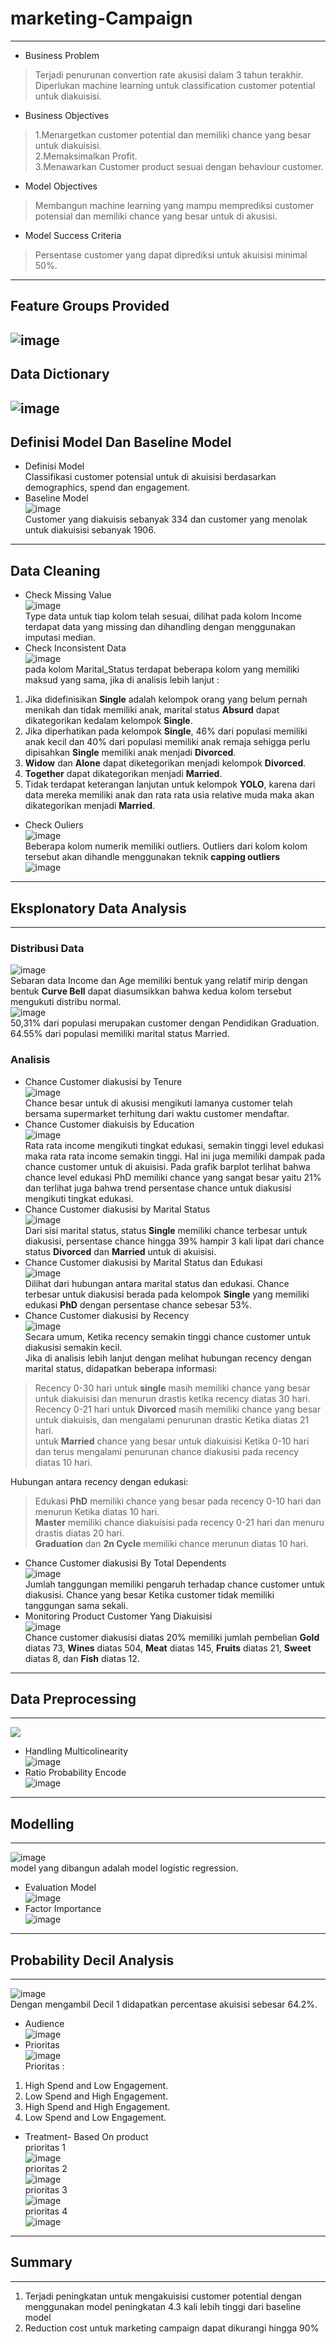 # marketing-Campaign
----
- Business Problem <br>
> Terjadi penurunan convertion rate akusisi dalam 3 tahun terakhir. Diperlukan machine learning untuk classification customer potential untuk diakuisisi.

- Business Objectives <br>
> 1.Menargetkan customer potential dan memiliki chance yang besar untuk diakuisisi.<br>
2.Memaksimalkan Profit. <br>
3.Menawarkan Customer product sesuai dengan behaviour customer. <br>

- Model Objectives <br>
> Membangun machine learning yang mampu memprediksi customer potensial dan memiliki chance yang besar untuk di akusisi. <br>

- Model Success Criteria <br>
> Persentase customer yang dapat diprediksi untuk akuisisi minimal 50%. <br>
----

## Feature Groups Provided <br>
![image](https://user-images.githubusercontent.com/88529383/164169342-17fddc02-fb04-4aab-8727-680bfa77cda8.png)
----
## Data Dictionary <br>
![image](https://user-images.githubusercontent.com/88529383/164169499-b2a65071-999a-483c-a001-3142cc8942a5.png)
----

## Definisi Model Dan Baseline Model
- Definisi Model <br>
Classifikasi customer potensial untuk di akuisisi berdasarkan demographics, spend dan engagement.<br>
- Baseline Model <br>
![image](https://user-images.githubusercontent.com/88529383/164232945-e4213569-6e47-45c5-b675-24a6aee493c0.png) <br>
Customer yang diakuisis sebanyak 334 dan customer yang menolak untuk diakuisisi  sebanyak 1906. <br>
----

## Data Cleaning
- Check Missing Value <br>
![image](https://user-images.githubusercontent.com/88529383/164233749-4389964d-b0b4-4762-b187-f5331aa79fd6.png) <br>
Type data untuk tiap kolom telah sesuai, dilihat pada kolom Income terdapat data yang missing dan dihandling dengan menggunakan imputasi median. <br>
- Check Inconsistent Data <br>
![image](https://user-images.githubusercontent.com/88529383/164234343-0f7d7d73-fe27-4740-a124-f6e5242b82ee.png) <br>
pada kolom Marital_Status terdapat beberapa kolom yang memiliki maksud yang sama, jika di analisis lebih lanjut : <br>
1. Jika didefinisikan **Single** adalah kelompok orang yang belum pernah menikah dan tidak memiliki anak, marital status **Absurd** dapat dikategorikan kedalam kelompok **Single**. <br>
2. Jika diperhatikan pada kelompok **Single**,  46% dari populasi memiliki anak kecil dan 40% dari populasi memiliki anak remaja sehigga perlu dipisahkan **Single** memiliki anak menjadi **Divorced**. <br>
3. **Widow**  dan **Alone**  dapat diketegorikan menjadi kelompok **Divorced**. <br>
4. **Together** dapat dikategorikan menjadi **Married**. <br>
5. Tidak terdapat keterangan lanjutan untuk kelompok **YOLO**, karena dari data mereka memiliki anak dan rata rata usia relative muda maka akan dikategorikan menjadi **Married**. <br>
- Check Ouliers <br>
![image](https://user-images.githubusercontent.com/88529383/164235129-17d83d0e-b16c-4849-9bdd-0a27b392b58c.png) <br>
Beberapa kolom numerik memiliki outliers. Outliers dari kolom kolom tersebut akan dihandle menggunakan teknik **capping outliers** <br>
![image](https://user-images.githubusercontent.com/88529383/164235353-ba951dde-9369-4979-ba76-09ae278aa22b.png) <br>
----
## Eksplonatory Data Analysis
----
### Distribusi Data
![image](https://user-images.githubusercontent.com/88529383/164235608-8ab459aa-8c28-4c46-a734-59747517377f.png) <br>
Sebaran data Income dan Age memiliki bentuk yang relatif mirip dengan bentuk **Curve Bell** dapat diasumsikkan bahwa kedua kolom tersebut mengukuti distribu normal. <br>
![image](https://user-images.githubusercontent.com/88529383/164235884-0d53018e-a7db-4da4-9ead-9b45cf8680f5.png) <br>
50,31% dari populasi merupakan customer dengan Pendidikan Graduation. <br>
64.55% dari populasi memiliki marital status Married. <br>

### Analisis
- Chance Customer diakusisi by Tenure <br>
![image](https://user-images.githubusercontent.com/88529383/164236289-ef975b08-83c9-4085-9384-ef727af29bcb.png) <br>
Chance besar untuk di akusisi mengikuti lamanya customer telah bersama supermarket terhitung dari waktu customer mendaftar. <br>
- Chance Customer diakuisis by Education <br>
![image](https://user-images.githubusercontent.com/88529383/164236883-313640c2-8f25-4925-8c13-569cff2909cb.png) <br>
Rata rata income mengikuti tingkat edukasi, semakin tinggi level edukasi maka rata rata income semakin tinggi. Hal ini juga memiliki dampak pada chance customer untuk di akuisisi. Pada grafik barplot terlihat bahwa chance level edukasi PhD memiliki chance yang sangat besar yaitu 21% dan terlihat juga bahwa trend persentase chance untuk diakusisi mengikuti tingkat edukasi. <br>
- Chance Customer diakusisi by Marital Status <br>
![image](https://user-images.githubusercontent.com/88529383/164237219-1ee828d5-e123-4999-adc5-b3e3910e39c3.png) <br>
Dari sisi marital status, status **Single** memiliki chance terbesar untuk diakusisi, persentase chance hingga 39% hampir 3 kali lipat dari chance status **Divorced** dan **Married** untuk di akuisisi. <br>
- Chance Customer diakusisi by Marital Status dan Edukasi <br>
![image](https://user-images.githubusercontent.com/88529383/164237489-6e216e61-a757-4807-b92a-7ec0ef3f361c.png) <br>
Dilihat dari hubungan antara marital status dan edukasi. Chance terbesar untuk diakusisi berada pada kelompok **Single** yang memiliki edukasi **PhD**  dengan persentase chance sebesar 53%. <br>
- Chance Customer diakusisi by Recency <br>
![image](https://user-images.githubusercontent.com/88529383/164237718-e0586e85-ba16-44d2-ad63-d0fac31aa31a.png) <br>
Secara umum, Ketika recency semakin tinggi chance customer untuk diakusisi semakin kecil. <br>
Jika di analisis lebih lanjut dengan melihat hubungan recency dengan marital status, didapatkan beberapa informasi: <br>
> Recency 0-30 hari untuk **single** masih memiliki chance yang besar untuk diakuisisi dan menurun drastis ketika recency diatas 30 hari. <br>
Recency 0-21 hari untuk **Divorced** masih memiliki chance yang besar untuk diakuisis, dan mengalami penurunan drastic Ketika diatas 21 hari. <br>
> untuk **Married** chance yang besar untuk diakuisisi Ketika 0-10 hari dan terus mengalami penurunan chance diakusisi pada recency diatas 10 hari. <br>

Hubungan antara recency dengan edukasi: <br>
> Edukasi **PhD** memiliki chance yang besar pada recency 0-10 hari dan menurun Ketika diatas 10 hari. <br>
 **Master** memiliki chance diakuisisi pada  recency 0-21 hari dan menuru drastis diatas 20 hari. <br>
> **Graduation**  dan **2n Cycle** memiliki chance merunun diatas 10 hari. <br>
- Chance Customer diakusisi By Total Dependents <br>
![image](https://user-images.githubusercontent.com/88529383/164238789-c2e21305-8c49-4b49-a789-b968c83bb125.png) <br>
Jumlah tanggungan memiliki pengaruh terhadap chance customer untuk diakusisi. Chance yang besar Ketika customer tidak memiliki tanggungan sama sekali. <br>
- Monitoring Product Customer Yang Diakuisisi <br>
![image](https://user-images.githubusercontent.com/88529383/164239053-55e1847f-84ff-466d-91c0-8a8e1b89fdb9.png) <br>
Chance customer diakusisi diatas 20% memiliki jumlah pembelian **Gold** diatas 73, **Wines** diatas 504, **Meat** diatas 145, **Fruits** diatas 21, **Sweet** diatas 8,  dan **Fish** diatas 12. <br>
----
## Data Preprocessing
----
<img src = "https://user-images.githubusercontent.com/88529383/164239287-70747d23-a4b7-4b7d-a1d2-eea763451f5f.png" style="display:block; margin:auto;"> </html> 
- Handling Multicolinearity <br>
![image](https://user-images.githubusercontent.com/88529383/164239311-f53a3c0f-1d16-4b15-b3b6-279f3ef776a5.png) <br>
- Ratio Probability Encode <br>
![image](https://user-images.githubusercontent.com/88529383/164239437-350a3b0d-21ee-4e8e-a3d4-3ada25837b36.png) <br>
----
## Modelling
----
![image](https://user-images.githubusercontent.com/88529383/164239602-1265f8ba-d23c-40f2-ab6b-a130507bb69f.png) <br>
model yang dibangun adalah model logistic regression. <br>
- Evaluation Model <br>
![image](https://user-images.githubusercontent.com/88529383/164243538-40c5e5a4-a5ba-4be7-a848-6dc9759c34f9.png) <br>
- Factor Importance <br>
![image](https://user-images.githubusercontent.com/88529383/164243625-327e5d1e-7cc1-430c-acb9-29026f386ad4.png) <br>
----
## Probability Decil Analysis
----
![image](https://user-images.githubusercontent.com/88529383/164243747-49b25e56-38ca-454c-9071-c018f2ef29e5.png) <br>
Dengan mengambil Decil 1 didapatkan percentase akuisisi sebesar 64.2%. <br>

- Audience <br>
![image](https://user-images.githubusercontent.com/88529383/164243915-4026c4c8-6ba5-4d03-8303-4403572d335c.png) <br>
- Prioritas <br>
![image](https://user-images.githubusercontent.com/88529383/164244001-fb8c5dc3-5dc7-43b8-9a4d-bdf8ffd22bbc.png) <br>
Prioritas : <br>
1. High Spend and Low Engagement. <br>
2. Low Spend and High Engagement. <br>
3. High Spend and High Engagement. <br>
4. Low Spend and Low Engagement. <br>
- Treatment- Based On product <br>
prioritas 1 <br>
![image](https://user-images.githubusercontent.com/88529383/164244240-805134ce-6494-4295-9e12-8415a8bfbf5a.png) <br>
prioritas 2 <br>
![image](https://user-images.githubusercontent.com/88529383/164244284-1f84cffe-f748-4450-99a8-7913d1ae2615.png) <br>
prioritas 3 <br>
![image](https://user-images.githubusercontent.com/88529383/164244405-1ec8b148-9009-46b4-8361-0dbe08e5ccca.png) <br>
prioritas 4 <br>
![image](https://user-images.githubusercontent.com/88529383/164244457-f0f66efa-286a-4a17-81f1-e7d77cc6dd4a.png) <br>
----
## Summary
----
1. Terjadi peningkatan untuk mengakuisisi customer potential dengan menggunakan model  peningkatan 4.3 kali lebih tinggi dari baseline model <br>
2. Reduction cost untuk marketing campaign dapat dikurangi hingga 90% <br>







































